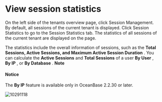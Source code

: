 View session statistics
============================================

On the left side of the tenants overview page, click Session Management. By default, all sessions of the current tenant is displayed. Click Session Statistics to go to the Session Statistics tab. The statistics of all sessions of the current tenant are displayed on the page.

The statistics include the overall information of sessions, such as the **Total Sessions, Active Sessions, and Maximum Active Session Duration** . You can calculate the **Active Sessions** and **Total Sessions** of a user **By User** , **By IP** , or **By Database** .
**Note**

  <main id="notice" type='notice'>
    <h4>Notice</h4>
    <p>The <strong>By IP</strong> feature is available only in OceanBase 2.2.30 or later.</p>
  </main>

![10291118](https://obbusiness-private.oss-cn-shanghai.aliyuncs.com/doc/img/ocp/403-ce/%E4%BC%9A%E8%AF%9D%E7%BB%9F%E8%AE%A1-1.png)
